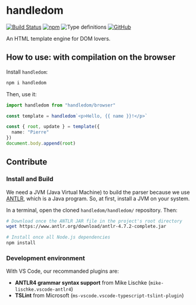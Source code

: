 # handledom

[![Build Status](https://travis-ci.com/tomko-team/handledom.svg?branch=master)](https://travis-ci.com/tomko-team/handledom)
[![npm](https://img.shields.io/npm/dm/handledom)](https://www.npmjs.com/package/handledom)
![Type definitions](https://img.shields.io/npm/types/handledom)
[![GitHub](https://img.shields.io/github/license/tomko-team/handledom)](https://github.com/tomko-team/handledom)

An HTML template engine for DOM lovers.

## How to use: with compilation on the browser

Install `handledom`:

```sh
npm i handledom
```

Then, use it:

```ts
import handledom from "handledom/browser"

const template = handledom`<p>Hello, {{ name }}!</p>`

const { root, update } = template({
  name: "Pierre"
})
document.body.append(root)
```

## Contribute

### Install and Build

We need a JVM (Java Virtual Machine) to build the parser because we use [ANTLR](https://www.antlr.org/), which is a Java program. So, at first, install a JVM on your system.

In a terminal, open the cloned `handledom/handledom/` repository. Then:

```sh
# Download once the ANTLR JAR file in the project's root directory
wget https://www.antlr.org/download/antlr-4.7.2-complete.jar

# Install once all Node.js dependencies
npm install
```

### Development environment

With VS Code, our recommanded plugins are:

- **ANTLR4 grammar syntax support** from Mike Lischke (`mike-lischke.vscode-antlr4`)
- **TSLint** from Microsoft (`ms-vscode.vscode-typescript-tslint-plugin`)
